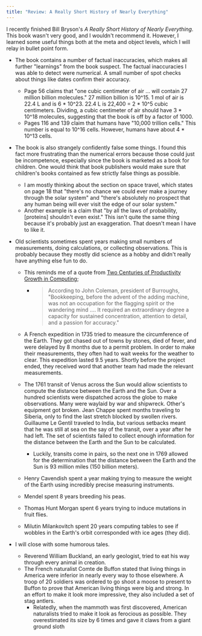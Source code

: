 ```yaml
---
title: "Review: A Really Short History of Nearly Everything"
---
```


I recently finished Bill Bryson's *A Really Short History of Nearly Everything*. This book wasn't very good, and I wouldn't recommend it. However, I learned some useful things both at the meta and object levels, which I will relay in bullet point form.

- The book contains a number of factual inaccuracies, which makes all further "learnings" from the book suspect. The factual inaccuracies I was able to detect were numerical. A small number of spot checks about things like dates confirm their accuracy.

  - Page 56 claims that "one cubic centimeter of air ... will contain 27 million billion molecules." 27 million billion is 10^15. 1 mol of air is 22.4 L and is 6 * 10^23. 22.4 L is 22,400 = 2 * 10^5 cubic centimeters. Dividing, a cubic centimeter of air should have 3 * 10^18 molecules, suggesting that the book is off by a factor of 1000. 
  - Pages 116 and 139 claim that humans have "10,000 trillion cells." This number is equal to 10^16 cells. However, humans have about 4 * 10^13 cells. 

- The book is also strangely confidently false some things. I found this fact more frustrating than the numerical errors because those could just be incompetence, especially since the book is marketed as a book for children. One would think that book publishers would make sure that children's books contained as few strictly false things as possible.

  - I am mostly thinking about the section on space travel, which states on page 18 that "there's no chance we could ever make a journey through the solar system" and "there's absolutely no prospect that any human being will ever visit the edge of our solar system."
  - Another example is a claim that "by all the laws of probability, [proteins] shouldn't even exist." This isn't quite the same thing because it's probably just an exaggeration. That doesn't mean I have to like it.

- Old scientists sometimes spent years making small numbers of measurements, doing calculations, or collecting observations. This is probably because they mostly did science as a hobby and didn't really have anything else fun to do.

  - This reminds me of a quote from [Two Centuries of Productivity Growth in Computing](https://www.cambridge.org/core/journals/journal-of-economic-history/article/two-centuries-of-productivity-growth-in-computing/856EC5947A5857296D3328FA154BA3A3);

    - > According to John Coleman, president of Burroughs, "Bookkeeping, before the advent of the adding machine, was not an occupation for the flagging spirit or the wandering mind …. It required an extraordinary degree a capacity for sustained concentration, attention to detail, and a passion for accuracy."

  - A French expedition in 1735 tried to measure the circumference of the Earth. They got chased out of towns by stones, died of fever, and were delayed by 8 months due to a permit problem. In order to make their measurements, they often had to wait weeks for the weather to clear. This expedition lasted 9.5 years. Shortly before the project ended, they received word that another team had made the relevant measurements.

  - The 1761 transit of Venus across the Sun would allow scientists to compute the distance between the Earth and the Sun. Over a hundred scientists were dispatched across the globe to make observations. Many were waylaid by war and shipwreck. Other's equipment got broken. Jean Chappe spent months traveling to Siberia, only to find the last stretch blocked by swollen rivers. Guillaume Le Gentil traveled to India, but various setbacks meant that he was still at sea on the say of the transit, over a year after he had left. The set of scientists failed to collect enough information for the distance between the Earth and the Sun to be calculated.

    - Luckily, transits come in pairs, so the next one in 1769 allowed for the determination that the distance between the Earth and the Sun is 93 million miles (150 billion meters).
  - Henry Cavendish spent a year making trying to measure the weight of the Earth using incredibly precise measuring instruments.
  - Mendel spent 8 years breeding his peas.
  - Thomas Hunt Morgan spent 6 years trying to induce mutations in fruit flies.
  - Milutin Milankovitch spent 20 years computing tables to see if wobbles in the Earth's orbit corresponded with ice ages (they did). 

- I will close with some humorous tales.

  - Reverend William Buckland, an early geologist, tried to eat his way through every animal in creation.
  - The French naturalist Comte de Buffon stated that living things in America were inferior in nearly every way to those elsewhere. A troop of 20 soldiers was ordered to go shoot a moose to present to Buffon to prove that American living things were big and strong. In an effort to make it look more impressive, they also included a set of stag antlers.
    - Relatedly, when the mammoth was first discovered, American naturalists tried to make it look as ferocious as possible. They overestimated its size by 6 times and gave it claws from a giant ground sloth
